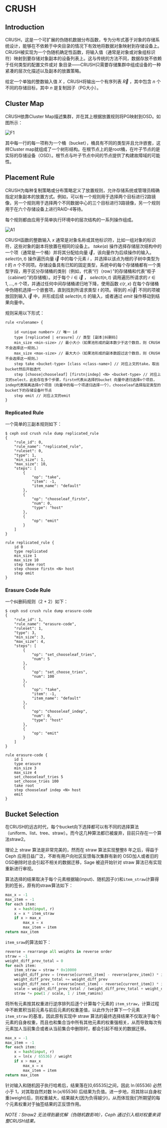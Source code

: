 # CRUSH

## Introduction

CRUSH，这是一个可扩展的伪随机数据分布函数，专为分布式基于对象的存储系统设计，能够在不依赖于中央目录的情况下有效地将数据对象映射到存储设备上。CRUSH被实现为一个伪随机确定性函数，将输入值（通常是对象或对象组标识
符）映射到要存储对象副本的设备列表上。这与传统的方法不同，数据存放不依赖于任何类型的配置文件或对
象目录——CRUSH只需要存储集群中组成设备的一种紧凑的层次化描述以及副本的放置策略。

给定一个单独的整数输入值 $X$ ，CRUSH将输出一个有序列表 $\vec{R}$ ，其中包含 $n$ 个不同的存储目标，其中 $n$ 是复制因子（PG大小）。

## Cluster Map

CRUSH依靠Cluster Map描述集群，并在其上根据放置规则将PG映射到OSD。如图所示：

![F1](./F1.png)

其中每一行的每一项称为一个桶（bucket），桶具有不同的类型并且允许嵌套，这样Cluster map就组成了一个树形结构。在根节点上的是root桶，在叶子节点的是实际的存储设备（OSD）。根节点与叶子节点中间的节点提供了构建故障域的可能性。

## Placement Rule

CRUSH为每种复制策略或分布策略定义了放置规则，允许存储系统或管理员精确指定对象副本的放置方式。例如，可以有一个规则用于选择两个目标进行2路镜像，另一个规则用于选择两个不同数据中心的三个目标进行3路镜像，另一个规则用于在六个存储设备上进行RAID-4等待。

每个规则都由应用于简单执行环境中的层次结构的一系列操作组成。

![A1](./A1.png)

CRUSH函数的整数输入 $x$ 通常是对象名称或其他标识符，比如一组对象的标识符，这些对象的副本将放置在相同的设备上。 $take(a)$ 操作选择存储层次结构中的一个项（通常是一个桶）并将其分配给向量 $\vec{i}$，该向量作为后续操作的输入。 $select(n,t)$ 操作遍历向量 $\vec{i}$ 中的每个元素 $i$ ，并选择以该点为根的子树中类型为 $t$ 的 $n$ 个不同项。存储设备具有已知的固定类型，系统中的每个存储桶都有一个类型字段，用于区分存储桶的类别（例如，代表“行（row）”的存储桶和代表“柜子（cabinet）”的存储桶）。对于每个 $i ∈ \vec{i}$ ， $select(n,t)$ 调用遍历所请求的 $r ∈ 1, . . . , n$ 个项，并通过任何中间存储桶递归地下降，使用函数 $c(r, x)$ 在每个存储桶中伪随机选择一个嵌套项，直到找到所请求类型 $t$ 的项。得到的 $n|\vec{i}|$ 不同的项被放回到输入 $\vec{i}$ 中，并形成后续  $select(n,t)$ 的输入，或者通过 $emit$ 操作移动到结果向量中。

规则采用以下形式：

```crush
rule <rulename> {

    id <unique number> // 唯一 id
    type [replicated | erasure] // 类型 [副本|纠删码]
    min_size <min-size> // 最小大小（如果池形成的副本数少于这个数目，则 CRUSH 不会选择这一规则。）
    max_size <max-size> // 最大大小（如果池形成的副本数超过这个数目，则 CRUSH 不会选择这一规则。）
    step take <bucket-type> [class <class-name>] // 对应上文的take，取出bucket然后开始迭代
    step [choose|chooseleaf] [firstn|indep] <N> <bucket-type> // 对应上文的select，此处存在多个步骤，firstn代表从选择的bucket 向量中递归选择n个项目，indep代表隔离选择n个项目（向量中的每一个项递归选择一个），chooseleaf选择指定类型的bucket下的存储设备叶节点
    step emit // 对应上文的emit
}
```

### Replicated Rule

一个简单的三副本规则如下：

```log
$ ceph osd crush rule dump replicated_rule
{
    "rule_id": 0,
    "rule_name": "replicated_rule",
    "ruleset": 0,
    "type": 1,
    "min_size": 1,
    "max_size": 10,
    "steps": [
        {
            "op": "take",
            "item": -1,
            "item_name": "default"
        },
        {
            "op": "chooseleaf_firstn",
            "num": 0,
            "type": "host"
        },
        {
            "op": "emit"
        }
    ]
}
```

```crush
rule replicated_rule {
    id 0
    type replicated
    min_size 1
    max_size 10
    step take root
    step choose firstn <N> host
    step emit
}
```

### Erasure Code Rule

一个纠删码规则（2 + 2）如下：

```log
$ ceph osd crush rule dump erasure-code
{
    "rule_id": 1,
    "rule_name": "erasure-code",
    "ruleset": 1,
    "type": 3,
    "min_size": 3,
    "max_size": 4,
    "steps": [
        {
            "op": "set_chooseleaf_tries",
            "num": 5
        },
        {
            "op": "set_choose_tries",
            "num": 100
        },
        {
            "op": "take",
            "item": -1,
            "item_name": "default"
        },
        {
            "op": "chooseleaf_indep",
            "num": 0,
            "type": "host"
        },
        {
            "op": "emit"
        }
    ]
}
```

```crush
rule erasure-code {
    id 1
    type erasure
    min_size 3
    max_size 4
    set_chooseleaf_tries 5
    set_choose_tries 100
    take root
    step chooseleaf indep <N> host
    emit
}
```

## Bucket Selection

在CRUSH的远古时代，每个bucket向下选择都可以有不同的选择算法（uniform、list、tree、straw）。而今这几种算法都已被废弃，目前只存在一个算法straw2。

理论上 straw 算法是非常完美的，然而在 straw 算法实现整整8 年之后，得益于Ceph 应用日益广泛，不断有用户向社区反馈每次集群有新的 OSD加人或者旧的 OSD删除时总会引起不相关的数据迁移，Sage 被迫开始针对 straw 算法已有实现重新进行审视。

算法选择的结果取决于每个元素根据输(input)、随机因子(r)和`item_straw`计算得到的签长，原有的straw算法如下：

```python
max_x = -1
max_item = -1
for each item:
    x = hash(input, r)
    x = x * item_straw
    if x > max_x
        max_x = x
        max_item = item
return max_item
```

`item_sraw`的算法如下：

```python
reverse = rearrange all weights in reverse order
straw = -1
weight_diff_prev_total = 0
for each item:
    item_straw = straw * 0x10000
    weight_diff_prev = (reverse[current_item] - reverse[prev_item]) * item_ramains
    weight_diff_prev_total += weight_diff_prev
    weight_diff_next = (reverse[next_item] - reverse[current_item]) * item_ramains
    scale = weight_diff_prev_total / (weight_diff_prev_total + weight_diff_next)
    straw *= pow(1 / scale, 1 / item_ramins)
```

将所有元素按其权重进行逆序排列后逐个计算每个元素的 `item_straw`，计算过程中不断累积当前元素与前后元素的权重差值，以此作为计算下一个元素 `item_straw` 的基准，因此原有实现中 straw 算法的最终选择结果不仅取决于每个元素的自身权重，而且也和集合当中所有其他元素的权重强相关，从而导致每次有元素加人当前集合或者从当前集合中删除时，都会引起不相关的数据迁移。

```python
max_x = -1
max_item = -1
for each item:
    x = hash(input, r)
    x = ln(x / 65536) / weight
    if x > max_x
        max_x = x
        max_item = item
return max_item
```

针对输入和随机因子执行哈希后，结果落在[0,65535]之间，因此 $\ln(65536)$ 必然小于 1，对其取自然对数 $\ln(x/65536)$ 后结果为负值。进一步地，将其除以自身权重(weight)后，则权重越大，结果越大(因为负得越少)，从而体现我们所期望的每个元素权重对于抽签结果的正反馈作用。

*NOTE：Straw2 无法得到最优解（伪随机数影响），Ceph 通过引入相对权重来调整CRUSH结果。*
